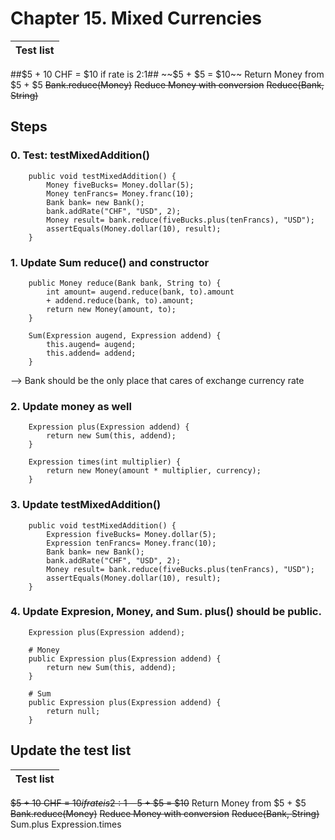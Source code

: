 # Chapter 15. Mixed Currencies

| Test list |
| ----------- |
##$5 + 10 CHF = $10 if rate is 2:1##
~~$5 + $5 = $10~~
Return Money from $5 + $5
~~Bank.reduce(Money)~~
~~Reduce Money with conversion~~
~~Reduce(Bank, String)~~

## Steps
### 0. Test: testMixedAddition() 
```    
    public void testMixedAddition() {
        Money fiveBucks= Money.dollar(5);
        Money tenFrancs= Money.franc(10);
        Bank bank= new Bank();
        bank.addRate("CHF", "USD", 2);
        Money result= bank.reduce(fiveBucks.plus(tenFrancs), "USD");
        assertEquals(Money.dollar(10), result);
    }
```

### 1. Update Sum reduce() and constructor
```
    public Money reduce(Bank bank, String to) {
        int amount= augend.reduce(bank, to).amount
        + addend.reduce(bank, to).amount;
        return new Money(amount, to);
    }

    Sum(Expression augend, Expression addend) {
        this.augend= augend;
        this.addend= addend;
    }
```
--> Bank should be the only place that cares of exchange currency rate

### 2. Update money as well
```   
    Expression plus(Expression addend) {
        return new Sum(this, addend);
    }

    Expression times(int multiplier) {
        return new Money(amount * multiplier, currency);
    }
```

### 3. Update testMixedAddition()
```    
    public void testMixedAddition() {
        Expression fiveBucks= Money.dollar(5);
        Expression tenFrancs= Money.franc(10);
        Bank bank= new Bank();
        bank.addRate("CHF", "USD", 2);
        Money result= bank.reduce(fiveBucks.plus(tenFrancs), "USD");
        assertEquals(Money.dollar(10), result);
    }
```

### 4. Update Expresion, Money, and Sum. plus() should be public.
```   
    Expression plus(Expression addend);

    # Money
    public Expression plus(Expression addend) {
        return new Sum(this, addend);
    }

    # Sum
    public Expression plus(Expression addend) {
        return null;
    }
```

## Update the test list
| Test list |
| ----------- |
~~$5 + 10 CHF = $10 if rate is 2:1~~
~~$5 + $5 = $10~~
Return Money from $5 + $5
~~Bank.reduce(Money)~~
~~Reduce Money with conversion~~
~~Reduce(Bank, String)~~
Sum.plus
Expression.times

